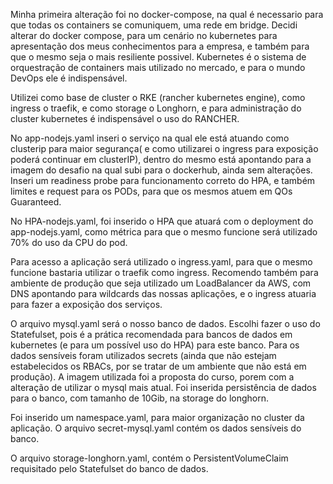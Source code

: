 Minha primeira alteração foi no docker-compose, na qual é necessario para que todas os containers se comuniquem, uma rede em bridge.
Decidi alterar do docker compose, para um cenário no kubernetes para apresentação dos meus conhecimentos para a empresa, e também para que o mesmo seja o mais resiliente possivel.
Kubernetes é o sistema de orquestração de containers mais utilizado no mercado, e para o mundo DevOps ele é indispensável.

Utilizei como base de cluster o RKE (rancher kubernetes engine), como ingress o traefik, e como storage o Longhorn, e para administração do cluster kubernetes é indispensável o uso do RANCHER.

No app-nodejs.yaml inseri o serviço na qual ele está atuando como clusterip para maior segurança( e como utilizarei o ingress para exposição poderá continuar em clusterIP), dentro do mesmo está apontando para a imagem do desafio na qual subi para o dockerhub, ainda sem alterações. Inseri um readiness probe para funcionamento correto do HPA, e também limites e request para os PODs, para que os mesmos atuem em QOs Guaranteed.

No HPA-nodejs.yaml, foi inserido o HPA que atuará com o deployment do app-nodejs.yaml, como métrica para que o mesmo funcione será utilizado 70% do uso da CPU do pod.

Para acesso a aplicação será utilizado o ingress.yaml, para que o mesmo funcione bastaria utilizar o traefik como ingress. Recomendo também para ambiente de produção que seja utilizado um LoadBalancer da AWS, com DNS apontando para wildcards das nossas aplicações, e o ingress atuaria para fazer a exposição dos serviços.

O arquivo mysql.yaml será o nosso banco de dados. Escolhi fazer o uso do Statefulset, pois é a prática recomendada para bancos de dados em kubernetes (e para um possível uso do HPA) para este banco. Para os dados sensíveis foram utilizados secrets (ainda que não estejam estabelecidos os RBACs, por se tratar de um ambiente que não está em produção). A imagem utilizada foi a proposta do curso, porem com a alteração de utilizar o mysql mais atual. Foi inserida persistência de dados para o banco, com tamanho de 10Gib, na storage do longhorn.

Foi inserido um namespace.yaml, para maior organização no cluster da aplicação. O arquivo secret-mysql.yaml contém os dados sensíveis do banco.

O arquivo storage-longhorn.yaml, contém o PersistentVolumeClaim requisitado pelo Statefulset do banco de dados.
